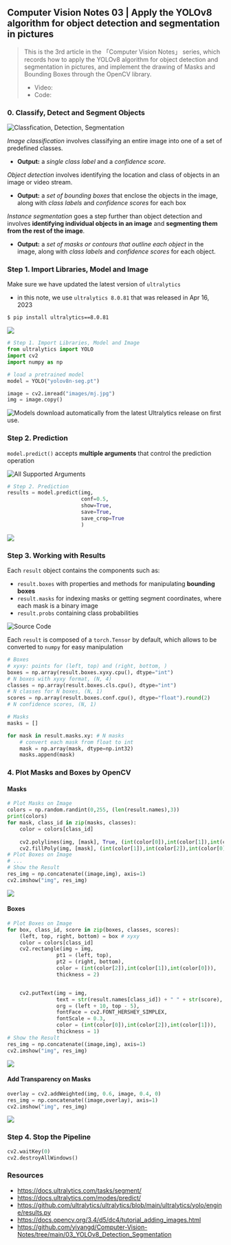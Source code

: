 ## Computer Vision Notes 03 | Apply the YOLOv8 algorithm for object detection and segmentation in pictures

> This is the 3rd article in the 「Computer Vision Notes」 series, which records how to apply the YOLOv8 algorithm for object detection and segmentation in pictures, and implement the drawing of Masks and Bounding Boxes through the OpenCV library.
> - Video:
> - Code:
### 0. Classify, Detect and Segment Objects
![Classfication, Detection, Segmentation](https://files.mdnice.com/user/1474/4ec68f91-55b9-4790-ad84-7ed11d99c1eb.png)

*Image classification* involves classifying an entire image into one of a set of predefined classes.
- **Output:** a *single class label* and a *confidence score*.  

*Object detection* involves identifying the location and class of objects in an image or video stream.
- **Output:** a *set of bounding boxes* that enclose the objects in the image, along with *class labels* and *confidence scores* for each box

*Instance segmentation* goes a step further than object detection and involves **identifying individual objects in an image** and **segmenting them from the rest of the image**.
- **Output:** a *set of masks or contours that outline each object* in the image, along with *class labels* and *confidence scores* for each object.


### Step 1. Import Libraries, Model and Image
Make sure we have updated the latest version of `ultralytics` 
- in this note, we use `ultralytics 8.0.81` that was released in Apr 16, 2023
```bash
$ pip install ultralytics==8.0.81
```

![](https://files.mdnice.com/user/1474/1f53f560-ca14-4ee0-91ce-24122548d4fc.png)

```py
# Step 1. Import Libraries, Model and Image
from ultralytics import YOLO
import cv2
import numpy as np

# load a pretrained model
model = YOLO("yolov8n-seg.pt") 

image = cv2.imread("images/mj.jpg")
img = image.copy()

```
![Models download automatically from the latest Ultralytics release on first use.](https://files.mdnice.com/user/1474/17b54a93-2e25-488a-ad0a-33625b29f3a7.png)

### Step 2. Prediction
`model.predict()` accepts **multiple arguments** that control the prediction operation

![All Supported Arguments](https://files.mdnice.com/user/1474/074e46fe-b822-4ab4-b506-4717cda039b5.png)

```py
# Step 2. Prediction
results = model.predict(img, 
                        conf=0.5, 
                        show=True, 
                        save=True, 
                        save_crop=True 
                        )
```
![](https://files.mdnice.com/user/1474/924765c0-069f-4e29-b8c0-01bdb9c2abb0.png)


### Step 3. Working with Results
Each `result` object contains the components such as:
- `result.boxes` with properties and methods for manipulating **bounding boxes**
- `result.masks` for indexing masks or getting segment coordinates, where each mask is a binary image
- `result.probs` containing class probabilities


![Source Code](https://files.mdnice.com/user/1474/57c3668e-89c5-491d-ad59-cdd78533fc8e.png)


Each `result` is composed of a `torch.Tensor` by default, which allows to be converted to `numpy` for easy manipulation

```python
# Boxes
# xyxy: points for (left, top) and (right, bottom, )
boxes = np.array(result.boxes.xyxy.cpu(), dtype="int") 
# N boxes with xyxy format, (N, 4)
classes = np.array(result.boxes.cls.cpu(), dtype="int") 
# N classes for N boxes, (N, 1)
scores = np.array(result.boxes.conf.cpu(), dtype="float").round(2) 
# N confidence scores, (N, 1)

# Masks
masks = []

for mask in result.masks.xy: # N masks
    # convert each mask from float to int
    mask = np.array(mask, dtype=np.int32)
    masks.append(mask)
```


### 4. Plot Masks and Boxes by OpenCV
#### Masks
```python
# Plot Masks on Image
colors = np.random.randint(0,255, (len(result.names),3))
print(colors)
for mask, class_id in zip(masks, classes):
    color = colors[class_id]
    
    cv2.polylines(img, [mask], True, (int(color[0]),int(color[1]),int(color[2])), 4)
    cv2.fillPoly(img, [mask], (int(color[1]),int(color[2]),int(color[0])))
# Plot Boxes on Image
# ...
# Show the Result
res_img = np.concatenate((image,img), axis=1)
cv2.imshow("img", res_img)
```

![](https://files.mdnice.com/user/1474/7701f773-bcd4-48a5-b760-d5e41c6eb99b.png)

#### Boxes
```python
# Plot Boxes on Image
for box, class_id, score in zip(boxes, classes, scores):
    (left, top, right, bottom) = box # xyxy
    color = colors[class_id]
    cv2.rectangle(img = img, 
                pt1 = (left, top), 
                pt2 = (right, bottom), 
                color = (int(color[2]),int(color[1]),int(color[0])), 
                thickness = 2)


    cv2.putText(img = img, 
                text = str(result.names[class_id]) + " " + str(score), 
                org = (left + 10, top - 5), 
                fontFace = cv2.FONT_HERSHEY_SIMPLEX, 
                fontScale = 0.3, 
                color = (int(color[0]),int(color[2]),int(color[1])), 
                thickness = 1)
# Show the Result
res_img = np.concatenate((image,img), axis=1)
cv2.imshow("img", res_img)
```

![](https://files.mdnice.com/user/1474/5eb92e0a-d9ec-4fcb-a976-d100e97b549e.png)

#### Add Transparency on Masks
```python
overlay = cv2.addWeighted(img, 0.6, image, 0.4, 0)
res_img = np.concatenate((image,overlay), axis=1)
cv2.imshow("img", res_img)
```

![](https://files.mdnice.com/user/1474/a3498dd3-dfbd-407b-846b-737351220231.png)
### Step 4. Stop the Pipeline
```python
cv2.waitKey(0)
cv2.destroyAllWindows()
```
### Resources
- https://docs.ultralytics.com/tasks/segment/
- https://docs.ultralytics.com/modes/predict/
- https://github.com/ultralytics/ultralytics/blob/main/ultralytics/yolo/engine/results.py
- https://docs.opencv.org/3.4/d5/dc4/tutorial_adding_images.html
- https://github.com/yiyangd/Computer-Vision-Notes/tree/main/03_YOLOv8_Detection_Segmentation
